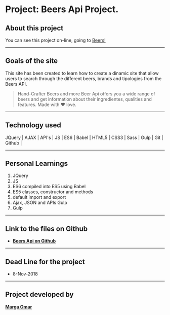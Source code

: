 # Project: Beers Api Project.
## About this project
You can see this project on-line, going to [Beers!](http://margaomar.com/en/beers/build/)

----
## Goals of the site
This site has been created to learn how to create a dinamic site that allow users to search through the different beers, brands and tipologies from the Beers API. 

> Hand-Crafter Beers and more
Beer Api offers you a wide range of beers and get information about their ingredientes, qualities and features. Made with &#10084; love.

----
## Technology used
JQuery | AJAX | API's | JS | ES6 | Babel | HTML5 | CSS3 | Sass | Gulp | Git | Github | 


----
## Personal Learnings

1. JQuery
2. JS 
3. ES6 compiled into ES5 using Babel 
4. ES5 classes, constructor and methods
5. default import and export
6. Ajax, JSON and APIs Gulp
7. Gulp



----
## Link to the files on Github
* **[Beers Api on Github](https://github.com/margaomar/BeersApi)**

<!-- ----
## Media Query Mobile First Break Points 

* 425px

* 600px

* 1200px

----
## Device Screenshots

**Mobile Device**
----
<img src="screenshoots/movile-closed-320px.png" width="320px" />
<img src="screenshoots/movile-open-320px.jpg" width="320px" />

**Tablet Device**
----
<img src="screenshoots/tablet-closed-600px.png" width="600px" />
<img src="screenshoots/tablet-open-600px.jpg" width="600px" />


**Desktop Device**
----
<img src="screenshoots/desktop-closed-1200px.png" width="1200px" />
<img src="screenshoots/desktop-open-1200px.png" width="1200px" />
 -->

----
## Dead Line for the project
* 8-Nov-2018

----
## Project developed by 
 **[Marga Omar](https://margaomar.com)**
